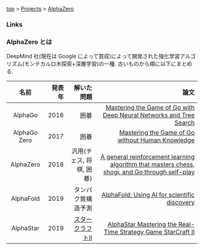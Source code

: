 <!-- パンくずリスト -->
[top](../index.md) > [Projects](../index.md) > [AlphaZero](./alpha_zero.md)

### Links


### AlphaZero とは

DeepMind 社(現在は Google によって買収)によって開発された強化学習アルゴリズム(モンテカルロ木探索+深層学習)の一種. 古いものから順に以下にまとめる.

|名前|発表年|解いた問題|論文|
|:--:|--:|--:|--:|
|AlphaGo|2016|囲碁|[Mastering the Game of Go with Deep Neural Networks and Tree Search](https://storage.googleapis.com/deepmind-media/alphago/AlphaGoNaturePaper.pdf)|
|AlphaGo Zero|2017|囲碁|[Mastering the Game of Go without Human Knowledge](https://deepmind.com/research/publications/mastering-game-go-without-human-knowledge)|
|AlphaZero|2018|汎用(チェス, 将棋, 囲碁)|[A general reinforcement learning algorithm that masters chess, shogi, and Go through self-play](https://science.sciencemag.org/content/362/6419/1140/tab-pdf)|
|AlphaFold|2019|タンパク質構造予測|[AlphaFold: Using AI for scientific discovery](https://deepmind.com/blog/article/AlphaFold-Using-AI-for-scientific-discovery)|
|AlphaStar|2019|[スタークラフトII](https://www.youtube.com/results?search_query=%E3%82%B9%E3%82%BF%E3%83%BC%E3%82%AF%E3%83%A9%E3%83%95%E3%83%882)|[AlphaStar Mastering the Real-Time Strategy Game StarCraft II](https://deepmind.com/blog/article/AlphaStar-Grandmaster-level-in-StarCraft-II-using-multi-agent-reinforcement-learning)|
